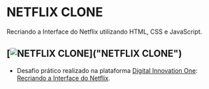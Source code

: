 # NETFLIX CLONE
Recriando a Interface do Netflix utilizando HTML, CSS e JavaScript.

[![NETFLIX CLONE](https://i.imgur.com/QwNjA7a.jpg "NETFLIX CLONE")]("NETFLIX CLONE")
------------

- Desafio prático realizado na plataforma [Digital Innovation One](https://web.digitalinnovation.one/home "Digital Innovation One"): [Recriando a Interface do Netflix](https://web.digitalinnovation.one/lab/recriando-a-interface-do-netflix/learning/2069ecdf-36d6-4ad7-87fd-dab5632e722e "Recriando a Interface do Netflix").
